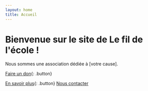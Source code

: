 ```yaml
---
layout: home
title: Accueil
---
```

# Bienvenue sur le site de Le fil de l'école !
Nous sommes une association dédiée à [votre cause].

[Faire un don](#){: .button}

[En savoir plus](/about){: .button}   [Nous contacter](/contact)
